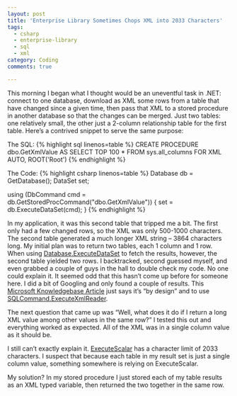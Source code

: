 ```yaml
---
layout: post
title: 'Enterprise Library Sometimes Chops XML into 2033 Characters'
tags:
  - csharp
  - enterprise-library
  - sql
  - xml
category: Coding
comments: true

---
```


This morning I began what I thought would be an uneventful task in .NET: connect to one database, download as XML some rows from a table that have changed since a given time, then pass that XML to a stored procedure in another database so that the changes can be merged. Just two tables: one relatively small, the other just a 2-column relationship table for the first table. Here’s a contrived snippet to serve the same purpose:

The SQL:
{% highlight sql linenos=table %}
CREATE PROCEDURE dbo.GetXmlValue
AS 
SELECT TOP 100
*
FROM sys.all_columns
FOR XML AUTO, ROOT('Root')
{% endhighlight %}

The Code:
{% highlight csharp linenos=table %}
Database db = GetDatabase();
DataSet set;
 
using (DbCommand cmd = db.GetStoredProcCommand("dbo.GetXmlValue"))
{
  set = db.ExecuteDataSet(cmd);
}
{% endhighlight %}

In my application, it was this second table that tripped me a bit. The first only had a few changed rows, so the XML was only 500-1000 characters. The second table generated a much longer XML string – 3864 characters long. My initial plan was to return two tables, each 1 column and 1 row. When using <a href="http://msdn.microsoft.com/en-us/library/microsoft.practices.enterpriselibrary.data.database.executedataset(v=pandp.31).aspx" target="_blank">Database.ExecuteDataSet</a> to fetch the results, however, the second table yielded two rows. I backtracked, second guessed myself, and even grabbed a couple of guys in the hall to double check my code. No one could explain it. It seemed odd that this hasn’t come up before for someone here. I did a bit of Googling and only found a couple of results. This <a href="http://support.microsoft.com/kb/310378" target="_blank">Microsoft Knowledgebase Article</a> just says it’s “by design” and to use <a href="http://msdn.microsoft.com/en-us/library/system.data.sqlclient.sqlcommand.executexmlreader(v=vs.71).aspx" target="_blank">SQLCommand.ExecuteXmlReader</a>.

The next question that came up was “Well, what does it do if I return a long XML value among other values in the same row?” I tested this out and everything worked as expected. All of the XML was in a single column value as it should be.

I still can’t exactly explain it. <a href="http://msdn.microsoft.com/en-us/library/microsoft.practices.enterpriselibrary.data.database.executescalar(v=pandp.31).aspx" target="_blank">ExecuteScalar</a> has a character limit of 2033 characters. I suspect that because each table in my result set is just a single column value, something somewhere is relying on ExecuteScalar.

My solution? In my stored procedure I just stored each of my table results as an XML typed variable, then returned the two together in the same row.
